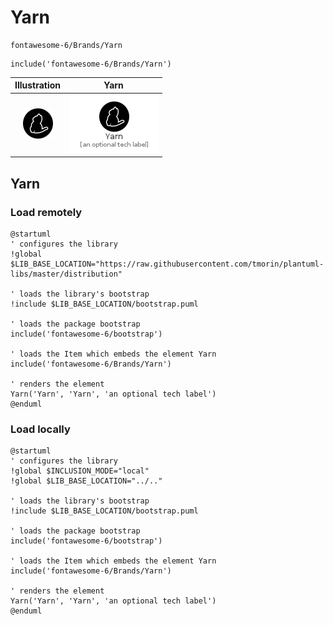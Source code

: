 # Yarn


```text
fontawesome-6/Brands/Yarn
```

```text
include('fontawesome-6/Brands/Yarn')
```



| Illustration | Yarn |
| :---: | :---: |
| ![illustration for Illustration](../../fontawesome-6/Brands/Yarn.png) | ![illustration for Yarn](../../fontawesome-6/Brands/Yarn.Local.png) |




## Yarn

### Load remotely
```plantuml
@startuml
' configures the library
!global $LIB_BASE_LOCATION="https://raw.githubusercontent.com/tmorin/plantuml-libs/master/distribution"

' loads the library's bootstrap
!include $LIB_BASE_LOCATION/bootstrap.puml

' loads the package bootstrap
include('fontawesome-6/bootstrap')

' loads the Item which embeds the element Yarn
include('fontawesome-6/Brands/Yarn')

' renders the element
Yarn('Yarn', 'Yarn', 'an optional tech label')
@enduml
```

### Load locally
```plantuml
@startuml
' configures the library
!global $INCLUSION_MODE="local"
!global $LIB_BASE_LOCATION="../.."

' loads the library's bootstrap
!include $LIB_BASE_LOCATION/bootstrap.puml

' loads the package bootstrap
include('fontawesome-6/bootstrap')

' loads the Item which embeds the element Yarn
include('fontawesome-6/Brands/Yarn')

' renders the element
Yarn('Yarn', 'Yarn', 'an optional tech label')
@enduml
```

